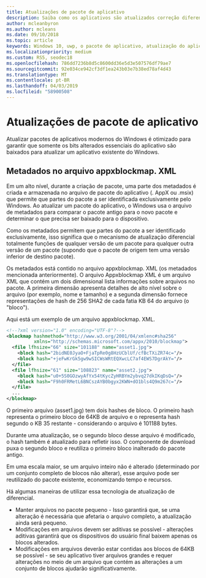 ```yaml
---
title: Atualizações de pacote de aplicativo
description: Saiba como os aplicativos são atualizados correção diferencial.
author: mcleanbyron
ms.author: mcleans
ms.date: 09/10/2018
ms.topic: article
keywords: Windows 10, uwp, o pacote de aplicativo, atualização do aplicativo, msix, appx
ms.localizationpriority: medium
ms.custom: RS5, seodec18
ms.openlocfilehash: 786dd7236b8d5c8600dd36e5d3e507576df79ae7
ms.sourcegitcommit: 92e034ce942cf3df1ea243b03e7b38ed78af4d43
ms.translationtype: MT
ms.contentlocale: pt-BR
ms.lasthandoff: 04/03/2019
ms.locfileid: "58900508"
---
```

# <a name="app-package-updates"></a>Atualizações de pacote de aplicativo

Atualizar pacotes de aplicativos modernos do Windows é otimizado para garantir que somente os bits alterados essenciais do aplicativo são baixados para atualizar um aplicativo existente do Windows.

## <a name="metadata-in-the-appxblockmapxml-file"></a>Metadados no arquivo appxblockmap. XML

Em um alto nível, durante a criação de pacote, uma parte dos metadados é criada e armazenada no arquivo de pacote do aplicativo (. AppX ou .msix) que permite que partes do pacote a ser identificada exclusivamente pelo Windows. Ao atualizar um pacote do aplicativo, o Windows usa o arquivo de metadados para comparar o pacote antigo para o novo pacote e determinar o que precisa ser baixado para o dispositivo.

Como os metadados permitem que partes do pacote a ser identificado exclusivamente, isso significa que o mecanismo de atualização diferencial totalmente funções de qualquer versão de um pacote para qualquer outra versão de um pacote (supondo que o pacote de origem tem uma versão inferior de destino pacote). 

Os metadados está contido no arquivo appxblockmap. XML (os metadados mencionada anteriormente). O arquivo Appxblockmap XML é um arquivo XML que contém um dois dimensional lista informações sobre arquivos no pacote. A primeira dimensão apresenta detalhes de alto nível sobre o arquivo (por exemplo, nome e tamanho) e a segunda dimensão fornece representações de hash de 256 SHA2 de cada fatia KB 64 do arquivo (o "bloco").

Aqui está um exemplo de um arquivo appxblockmap. XML.

```xml
<!--?xml version="1.0" encoding="UTF-8"?-->
<blockmap hashmethod="http://www.w3.org/2001/04/xmlenc#sha256" 
          xmlns="http://schemas.microsoft.com/appx/2010/blockmap">
  <file lfhsize="66" size="101188" name="asset1.jpg">
    <block hash="2bidNE0JyaO+FjaTpRe0g8HzUCblUf/cfBcTXiZR74c="/>
    <block hash="+jeFwKrGk5gw9wSICWsWRtEQXwcLC7af4EWS7DgrAkY="/>
  </file>
  <file lfhsize="61" size="108823" name="asset2.jpg">
    <block hash="u0+5S0GOzwyAfYx54tKycZyHRBYm2ybvq27dkIKqDsQ="/>
    <block hash="F9h0FRMetL6BNCszAYB0bgyx2KWN+dO1bls4Q9m267c="/>
  </file>
  ...
</blockmap>
```

O primeiro arquivo (asset1.jpg) tem dois hashes de bloco. O primeiro hash representa o primeiro bloco de 64KB de arquivo e o representa hash segundo o KB 35 restante - considerando o arquivo é 101188 bytes.

Durante uma atualização, se o segundo bloco desse arquivo é modificado, o hash também é atualizado para refletir isso. O componente de download puxa o segundo bloco e reutiliza o primeiro bloco inalterado do pacote antigo.

Em uma escala maior, se um arquivo inteiro não é alterado (determinado por um conjunto completo de blocos não alterar), esse arquivo pode ser reutilizado do pacote existente, economizando tempo e recursos.

Há algumas maneiras de utilizar essa tecnologia de atualização de diferencial.

- Manter arquivos no pacote pequeno - Isso garantirá que, se uma alteração é necessária que afetaria o arquivo completo, a atualização ainda será pequeno.
- Modificações em arquivos devem ser aditivas se possível - alterações aditivas garantirá que os dispositivos do usuário final baixem apenas os blocos alterados.
- Modificações em arquivos deverão estar contidas aos blocos de 64KB se possível - se seu aplicativo tiver arquivos grandes e requer alterações no meio de um arquivo que contém as alterações a um conjunto de blocos ajudarão significativamente.

